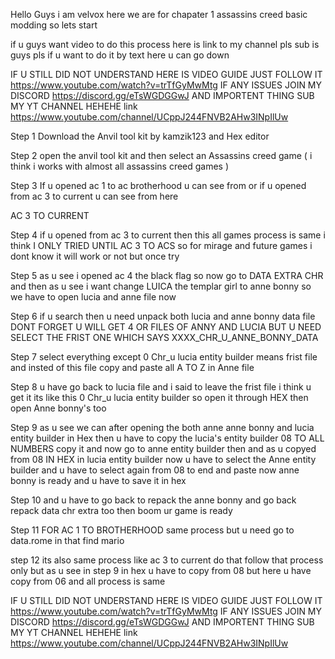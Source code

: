 Hello Guys i am velvox here we are for chapater 1 assassins creed basic modding so lets start 

if u guys want video to do this process here is link to my channel pls sub is guys pls 
if u want to do it by text here u can go down 

IF U STILL DID NOT UNDERSTAND HERE IS VIDEO GUIDE JUST FOLLOW IT 
https://www.youtube.com/watch?v=trTfGyMwMtg
IF ANY ISSUES JOIN MY DISCORD
https://discord.gg/eTsWGDGGwJ
AND IMPORTENT THING SUB MY YT CHANNEL HEHEHE 
link https://www.youtube.com/channel/UCppJ244FNVB2AHw3INpIlUw


Step 1 Download the Anvil tool kit by kamzik123 and Hex editor 

Step 2 open the anvil tool kit and then select an Assassins creed game ( i think i works with almost all assassins creed games )

Step 3 If u opened ac 1 to ac brotherhood u can see from     or if u opened from ac 3 to current u can see from here 

AC 3 TO CURRENT 

Step 4 if u opened from ac 3 to current then this all games process is same i think I ONLY TRIED UNTIL AC 3 TO ACS so for mirage and future games i dont know it will work or not but once try 

Step 5 as u see i opened ac 4 the black flag so now go to DATA EXTRA CHR and then as u see i want change LUICA the templar girl to anne bonny so we have to open lucia and anne file now 

Step 6 if u search then u need unpack both lucia and anne bonny data file DONT FORGET U WILL GET 4 OR FILES OF ANNY AND LUCIA BUT U NEED SELECT THE FRIST ONE WHICH SAYS XXXX_CHR_U_ANNE_BONNY_DATA

Step 7 select everything except 0 Chr_u lucia entity builder means frist file and insted of this file copy and paste all A TO Z in Anne file 

Step 8 u have go back to lucia file and i said to leave the frist file i think u get it its like this 0 Chr_u lucia entity builder so open it through HEX then open Anne bonny's too 

Step 9 as u see we can after opening the both anne anne bonny and lucia entity builder in Hex then u have to copy the lucia's entity builder 08 TO ALL NUMBERS copy it and now go to anne entity builder then and as u copyed from 08 IN HEX in lucia entity builder now u have to select the Anne entity builder and u have to select again from 08 to end and paste now anne bonny is ready and u have to save it in hex 

Step 10 and u have to go back to repack the anne bonny and go back repack data chr extra too then boom ur game is ready 

Step 11 FOR AC 1 TO BROTHERHOOD same process but u need go to data.rome in that find mario 

step 12 its also same process like ac 3 to current do that follow that process only but as u see in step 9 in hex u have to copy from 08 but here u have copy from 06 and all process is same 



IF U STILL DID NOT UNDERSTAND HERE IS VIDEO GUIDE JUST FOLLOW IT 
https://www.youtube.com/watch?v=trTfGyMwMtg
IF ANY ISSUES JOIN MY DISCORD
https://discord.gg/eTsWGDGGwJ
AND IMPORTENT THING SUB MY YT CHANNEL HEHEHE 
link https://www.youtube.com/channel/UCppJ244FNVB2AHw3INpIlUw

